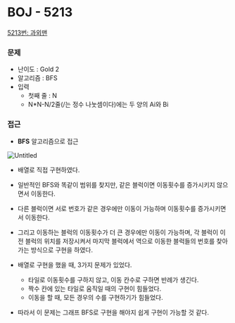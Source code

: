 # BOJ - 5213

[5213번: 과외맨](https://www.acmicpc.net/problem/5213)

### 문제

- 난이도 : Gold 2
- 알고리즘 : BFS
- 입력
    - 첫째 줄 : N
    - N*N-N/2줄(/는 정수 나눗셈이다)에는 두 양의 Ai와 Bi

### 접근

- **BFS** 알고리즘으로 접근

![Untitled](https://github.com/TUK-Algorithm-Study/study/assets/37824506/efee3357-8939-4c2e-9cf9-d78355231f8a)

- 배열로 직접 구현하였다.
- 일반적인 BFS와 똑같이 범위를 찾지만, 같은 블럭이면 이동횟수를 증가시키지 않으면서 이동한다.
- 다른 블럭이면 서로 번호가 같은 경우에만 이동이 가능하며 이동횟수를 증가시키면서 이동한다.
- 그리고 이동하는 블럭의 이동횟수가 더 큰 경우에만 이동이 가능하며, 각 블럭이 이전 블럭의 위치를 저장시켜서 마지막 블럭에서 역으로 이동한 블럭들의 번호를 찾아가는 방식으로 구현을 하였다.

- 배열로 구현을 했을 때, 3가지 문제가 있었다.
    - 타일로 이동횟수를 구하지 않고, 이동 칸수로 구하면 반례가 생긴다.
    - 짝수 칸에 있는 타일로 움직일 때의 구현이 힘들었다.
    - 이동을 할 때, 모든 경우의 수를 구현하기가 힘들었다.
- 따라서 이 문제는 그래프 BFS로 구현을 해야지 쉽게 구현이 가능할 것 같다.
